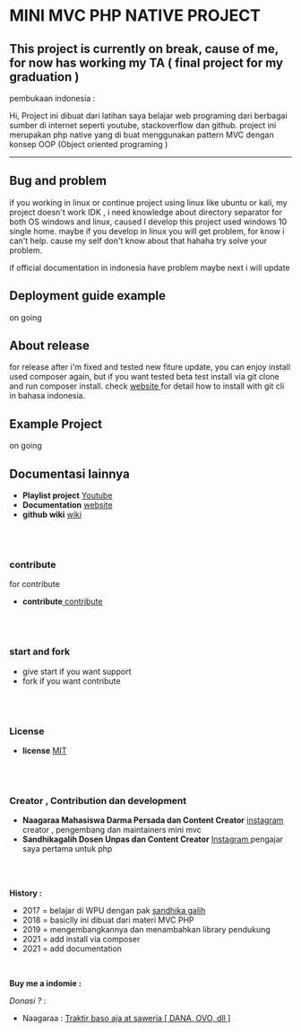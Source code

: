 <!-- title -->

# MINI MVC PHP NATIVE PROJECT

## This project is currently on break, cause of me, for now has working my TA ( final project for my graduation )

<!-- Description -->
<p>pembukaan indonesia : </p>
<p>Hi, Project ini dibuat dari latihan saya belajar web programing dari berbagai sumber di internet seperti youtube, stackoverflow dan github. project ini merupakan php native yang di buat menggunakan pattern MVC dengan konsep OOP (Object oriented programing )</p>

---

## Bug and problem

if you working in linux or continue project using linux like ubuntu or kali, my project doesn't work IDK , i need knowledge about directory separator for both OS windows and linux, caused I develop this project used windows 10 single home. maybe if you develop in linux you will get problem, for know i can't help. cause my self don't know about that hahaha try solve your problem.

if official documentation in indonesia have problem maybe next i will update

## Deployment guide example

on going

## About release

for release after i'm fixed and tested new fiture update, you can enjoy install used composer again, but if you want tested beta test install via git clone and run composer install. check [ website ](http://docs.minimvcphp.nagara.my.id/) for detail how to install with git cli in bahasa indonesia.

## Example Project

on going

<!-- table of content YT -->

## Documentasi lainnya

- **Playlist project** [ Youtube ](https://www.youtube.com/playlist?list=PLK5_CL-hAKCf-H7snj3RlLVjrkJ7yql6o)
- **Documentation** [ website ](http://docs.minimvcphp.nagara.my.id/)
- **github wiki** [ wiki ](https://github.com/naagaraa/mini-mvc-php-native/wiki)

<br><br>

### contribute

for contribute

- **contribute**[ contribute ](https://github.com/naagaraa/mini-mvc-php-native/blob/master/CONTRIBUTING.md)

<br><br>

### start and fork

- give start if you want support
- fork if you want contribute

<br><br>

### License

- **license** [ MIT ](https://github.com/naagaraa/mini-mvc-php-native/blob/master/LICENSE.MD)

<br><br>

### Creator , Contribution dan development

- **Naagaraa Mahasiswa Darma Persada dan Content Creator** [ instagram ](https://www.instagram.com/naagaraa/) creator , pengembang dan maintainers mini mvc
- **Sandhikagalih Dosen Unpas dan Content Creator** [ Instagram ](https://www.instagram.com/sandhikagalih/) pengajar saya pertama untuk php

<br><br>

**History :**

- 2017 = belajar di WPU dengan pak [ sandhika galih ](https://github.com/sandhikagalih)
- 2018 = basiclly ini dibuat dari materi MVC PHP
- 2019 = mengembangkannya dan menambahkan library pendukung
- 2021 = add install via composer
- 2021 = add documentation

<br>

<!-- Links -->

**Buy me a indomie :**

_Donasi ?_ :

- Naagaraa : [ Traktir baso aja at saweria [ DANA, OVO, dll ] ](https://saweria.co/naagaraa)
